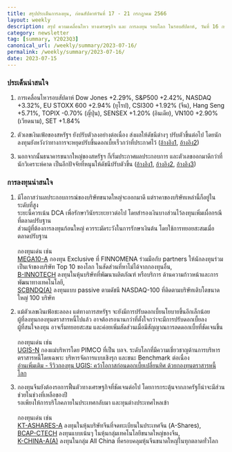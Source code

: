 ```yaml
---
title: สรุปประเด็นการลงทุน, ก่อนสัปดาห์วันที่ 17 - 21 กรกฎาคม 2566
layout: weekly
description: สรุป ความเคลื่อนไหว ทางเศรษฐกิจ และ การลงทุน รอบโลก ในรอบสัปดาห์, วันที่ 16 กรกฎาคม 2566
category: newsletter
tag: [summary, Y2023Q3]
canonical_url: /weekly/summary/2023-07-16/
permalink: /weekly/summary/2023-07-16/
date: 2023-07-15
---
```


### ประเด็นน่าสนใจ

1. การเคลื่อนไหวรอบสัปดาห์ Dow Jones +2.29%, S&P500 +2.42%, NASDAQ +3.32%, EU STOXX 600 +2.94% (ยุโรป), CSI300 +1.92% (จีน), Hang Seng +5.71%, TOPIX -0.70% (ญี่ปุ่น), SENSEX +1.20% (อินเดีย), VN100 +2.90% (เวียดนาม), SET +1.84%

2. ตัวเลขเงินเฟ้อของสหรัฐฯ ยังปรับตัวลงอย่างต่อเนื่อง ส่งผลให้ดัชนีต่างๆ ปรับตัวขึ้นต่อไป โดยนักลงทุนยังหวังว่าทางการจะหยุดปรับขึ้นดอกเบี้ยเร็วกว่าที่ประกาศไว้
([อ้างอิง1](https://www.cnbc.com/2023/07/13/ppi-june-2023-wholesale-prices-rise-less-than-expected.html), 
[อ้างอิง2](https://www.cnbc.com/2023/07/13/stock-market-today-live-updates.html)) 

3. นอกจากนั้นธนาคารขนากใหญ่ของสหรัฐฯ ก็เริ่มประกาศผลประกอบการ และตัวเลขออกมาดีกว่าที่นักวิเคราะห์คาด เป็นอีกปัจจัยที่หนุนให้ดัชนีปรับตัวขึ้น
([อ้างอิง1](https://www.cnbc.com/2023/07/14/jpmorgan-chase-jpm-earnings-2q-2023.html), 
[อ้างอิง2](https://www.cnbc.com/2023/07/14/wells-fargo-wfc-2q-2023-earnings.html), 
[อ้างอิง3](https://www.cnbc.com/2023/07/14/citigroup-c-q2-earnings-report-2023.html)) 



### การลงทุนน่าสนใจ

1. มีโอกาสว่าผลประกอบการณ์ของบริษัทขนาดใหญ่จะออกมาดี แต่ราคาของบริษัทเหล่านี้ก็อยู่ในระดับที่สูง  
ระยะนี้ควรเน้น DCA เพื่อรักษาวินัยระยะยาวต่อไป โดยสำรองเงินบางส่วนไว้ลงทุนเพิ่มเผื่อกรณีที่ตลาดปรับฐาน  
ส่วนผู้ที่ต้องการลงทุนก้อนใหญ่ ควรระมัดระวังในการรักษาเงินต้น โดยใช้การทยอยสะสมเมื่อตลาดปรับฐาน<br><br>
กองทุนเด่น เช่น  
[MEGA10-A](https://www.finnomena.com/mega10/) กองทุน Exclusive ที่ FINNOMENA ร่วมมือกับ partners ให้นักลงทุนร่วมเป็นเจ้าของบริษัท Top 10 ของโลก ในสัดส่วนที่หาไม่ได้จากกองทุนอื่น,  
[B-INNOTECH](https://www.finnomena.com/fund/B-INNOTECH) ลงทุนในหุ้นบริษัทที่พัฒนาผลิตภัณฑ์ หรือบริการ ด้านความก้าวหน้าและการพัฒนาทางเทคโนโลยี,  
[SCBNDQ(A)](https://www.finnomena.com/fund/SCBNDQ(A)) ลงทุนแบบ passive ตามดัชนี NASDAQ-100 ที่ติดตามบริษัทเติบโตขนาดใหญ่ 100 บริษัท

2. แม้ตัวเลขเงินเฟ้อชะลอลง แต่ทางการสหรัฐฯ จะยังมีการปรับดอกเบี้ยนโยบายขึ้นอีกเล็กน้อย  
ผู้ที่ลงทุนกองทุนตราสารหนี้ไปแล้ว อาจต้องรอนานกว่าที่ตั้งใจกว่าจะมีการปรับดอกเบี้ยลง  
ผู้ที่สนใจลงทุน อาจเริ่มทยอยสะสม และค่อยเพิ่มสัดส่วนเมื่อมีสัญญาณการลดดอกเบี้ยที่ชัดเจนขึ้น<br><br>
กองทุนเด่น เช่น  
[UGIS-N](https://www.finnomena.com/fund/UGIS-N) กองแม่บริหารโดย PIMCO ที่เป็น บลจ. ระดับโลกที่มีความเชี่ยวชาญด้านการบริหารตราสารหนี้โดยเฉพาะ บริหารจัดการแบบเชิงรุก และชนะ Benchmark ต่อเนื่อง  
[อ่านเพิ่มเติม - รีวิวกองทุน UGIS: คว้าโอกาสก่อนดอกเบี้ยเปลี่ยนทิศ ด้วยกองทุนตราสารหนี้โลก](https://www.finnomena.com/fruhling/ugis-n-review-2023/)

3. กองทุนจีนยังต้องรอการฟื้นตัวทางเศรษฐกิจที่ชัดเจนต่อไป โดยการกระตุ้นจากภาครัฐก็น่าจะมีส่วนช่วยในช่วงที่เหลือของปี  
รอเพียงให้การบริโภคภายในประเทศกลับมา และทุนต่างประเทศไหลเข้า<br><br>
กองทุนเด่น เช่น  
[KT-ASHARES-A](https://www.finnomena.com/fund/KT-Ashares-A) ลงทุนในหุ้นบริษัทจีนที่จดทะเบียนในประเทศจีน (A-Shares),  
[BCAP-CTECH](https://www.finnomena.com/fund/BCAP-CTECH) ลงทุนแบบเน้นๆ ในหุ้นกลุ่มเทคโนโลยีขนาดใหญ่ของจีน,  
[K-CHINA-A(A)](https://www.finnomena.com/fund/K-CHINA-A(A)) ลงทุนในกลุ่ม All China ที่ครอบคลุมหุ้นจีนขนาดใหญ่ในทุกตลาดทั่วโลก
